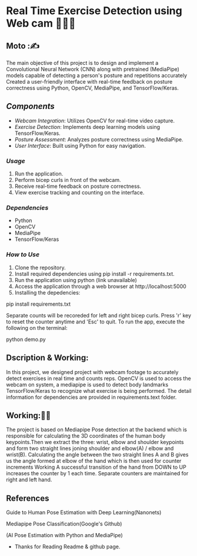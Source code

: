 # Real Time Exercise Detection using  Web cam 💪🏋‍♀️

## Moto :✍️

The main objective of this project is to design and implement a Convolutional Neural Network (CNN) along with pretrained (MediaPipe) models capable of detecting a person's posture and repetitions accurately
Created a user-friendly interface with real-time feedback on posture correctness using Python, OpenCV, MediaPipe, and TensorFlow/Keras.

## *Components*

- *Webcam Integration*: Utilizes OpenCV for real-time video capture.
- *Exercise Detection*: Implements deep learning models using TensorFlow/Keras.
- *Posture Assessment*: Analyzes posture correctness using MediaPipe.
- *User Interface*: Built using Python for easy navigation.


 ### *Usage*

1. Run the application.
2. Perform bicep curls in front of the webcam.
3. Receive real-time feedback on posture correctness.
4. View exercise tracking and counting on the interface.

### *Dependencies*

- Python
- OpenCV
- MediaPipe
- TensorFlow/Keras


### *How to Use*

1. Clone the repository.
2. Install required dependencies using pip install -r requirements.txt.
3. Run the application using python (link unavailable)
4. Access the application through a web browser at http://localhost:5000
5. Installing the depedencies:

pip install requirements.txt

Separate counts will be recoreded for left and right bicep curls. Press 'r' key to reset the counter anytime and 'Esc' to quit. To run the app, execute the following on the terminal:

python demo.py

## Dscription & Working:

In this project, we designed project with webcam footage to accurately detect exercises in real time and counts reps. OpenCV is used to access the webcam on system, a mediapipe is used to detect body landmarks TensorFlow/Keras to recognize what exercise is being performed. The detail information for dependencies are provided in requirements.text folder.

## Working:👨‍💻

The project is based on Mediapipe Pose detection at the backend which is responsible for calculating the 3D coordinates of the human body keypoints.Then we extract the three: wrist, elbow and shoulder keypoints and form two straight lines joning shoulder and elbow(A) / elbow and wrist(B). Calculating the angle between the two straight lines A and B gives us the angle formed at elbow of the hand which is then used for counter increments Working A successful transition of the hand from DOWN to UP increases the counter by 1 each time. Separate counters are maintained for right and left hand.

## References

Guide to Human Pose Estimation with Deep Learning(Nanonets)

Mediapipe Pose Classification(Google's Github)

(AI Pose Estimation with Python and MediaPipe)

- Thanks for Reading Readme & github page.
